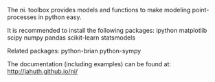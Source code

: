 The ni. toolbox provides models and functions to make modeling point-processes in python easy.

It is recommended to install the following packages:
ipython matplotlib scipy numpy pandas scikit-learn statsmodels

Related packages:
python-brian python-sympy

The documentation (including examples) can be found at:
http://jahuth.github.io/ni/
